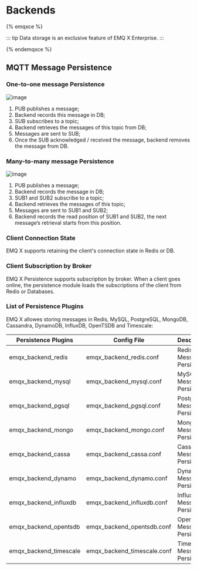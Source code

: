 # Backends

{% emqxce %}

::: tip
Data storage is an exclusive feature of EMQ X Enterprise.
:::

{% endemqxce %}

## MQTT Message Persistence

### One-to-one message Persistence

![image](./assets/backends_1.png)

1. PUB publishes a message;
2. Backend records this message in DB;
3. SUB subscribes to a topic;
4. Backend retrieves the messages of this topic from DB;
5. Messages are sent to SUB;
6. Once the SUB acknowledged / received the message, backend removes
    the message from DB.

### Many-to-many message Persistence

![image](./assets/backends_2.png)

1. PUB publishes a message;
2. Backend records the message in DB;
3. SUB1 and SUB2 subscribe to a topic;
4. Backend retrieves the messages of this topic;
5. Messages are sent to SUB1 and SUB2;
6. Backend records the read position of SUB1 and SUB2, the next
    message’s retrieval starts from this position.

### Client Connection State

EMQ X supports retaining the client's connection state in Redis or DB.

### Client Subscription by Broker

EMQ X Persistence supports subscription by broker. When a client goes
online, the persistence module loads the subscriptions of the client
from Redis or Databases.

### List of Persistence Plugins

EMQ X allowes storing messages in Redis, MySQL, PostgreSQL, MongoDB,
Cassandra, DynamoDB, InfluxDB, OpenTSDB and
Timescale:

| Persistence Plugins      | Config File                   | Description                    |
| ------------------------ | ----------------------------- | ------------------------------ |
| emqx\_backend\_redis     | emqx\_backend\_redis.conf     | Redis Message Persistence      |
| emqx\_backend\_mysql     | emqx\_backend\_mysql.conf     | MySQL Message Persistence      |
| emqx\_backend\_pgsql     | emqx\_backend\_pgsql.conf     | PostgreSQL Message Persistence |
| emqx\_backend\_mongo     | emqx\_backend\_mongo.conf     | MongoDB Message Persistence    |
| emqx\_backend\_cassa     | emqx\_backend\_cassa.conf     | Cassandra Message Persistence  |
| emqx\_backend\_dynamo    | emqx\_backend\_dynamo.conf    | DynamoDB Message Persistence   |
| emqx\_backend\_influxdb  | emqx\_backend\_influxdb.conf  | InfluxDB Message Persistence   |
| emqx\_backend\_opentsdb  | emqx\_backend\_opentsdb.conf  | OpenTSDB Message Persistence   |
| emqx\_backend\_timescale | emqx\_backend\_timescale.conf | Timescale Message Persistence  |
